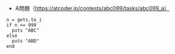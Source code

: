 - A問題（https://atcoder.jp/contests/abc099/tasks/abc099_a）

```
n = gets.to_i
if n <= 999
  puts "ABC"
else
  puts "ABD"
end
```
